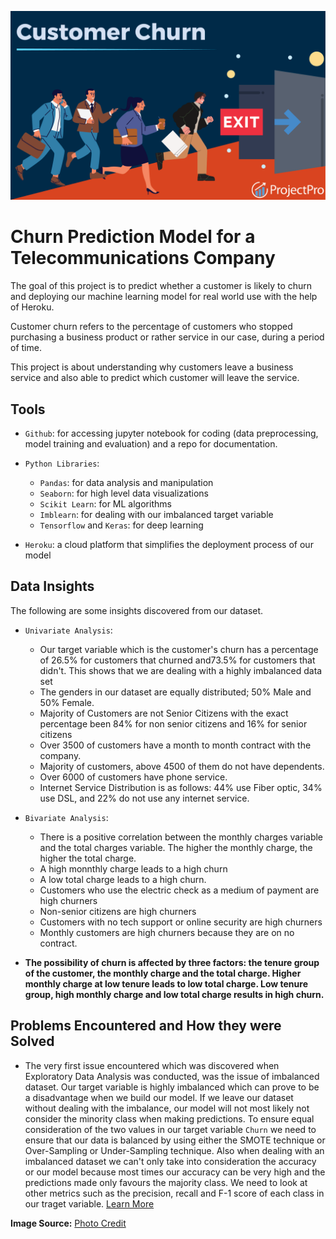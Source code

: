 ![picture](https://github.com/Odeyiany2/FLiT-Apprenticeship-Data-Science-Projects/blob/main/Project_5%20Churn-Prediction-Model-with-Deployment/customer.png)



# Churn Prediction Model for a Telecommunications Company
The goal of this project is to predict whether a customer is likely to churn and deploying our machine learning 
model for real world use with the help of Heroku. 

Customer churn refers to the percentage of customers who stopped purchasing a business
product or rather service in our case, during a period of time.

This project is about understanding why customers leave a business service and also able to predict which customer will leave the service. 


## Tools
* `Github`: for accessing jupyter notebook for coding (data preprocessing, model training and evaluation) and a repo for documentation.
  
* `Python Libraries`:
  - `Pandas`: for data analysis and manipulation
  - `Seaborn`: for high level data visualizations
  - `Scikit Learn`: for ML algorithms
  - `Imblearn`: for dealing with our imbalanced target variable
  - `Tensorflow` and `Keras`: for deep learning
    
* `Heroku`: a cloud platform that simplifies the deployment process of our model


## Data Insights
The following are some insights discovered from our dataset.
* `Univariate Analysis`:
  - Our target variable which is the customer's churn has a percentage of 26.5% for customers that churned and73.5% for customers that didn't. This shows that we are dealing with a highly imbalanced data set
  - The genders in our dataset are equally distributed; 50% Male and 50% Female.
  - Majority of Customers are not Senior Citizens with the exact percentage been 84% for non senior citizens and 16% for senior citizens
  - Over 3500 of customers have a month to month contract with the company.
  - Majority of customers, above 4500 of them do not have dependents.
  - Over 6000 of customers have phone service.
  - Internet Service Distribution is as follows: 44% use Fiber optic, 34% use DSL, and 22% do not use any internet service.

* `Bivariate Analysis`:
  - There is a positive correlation between the monthly charges variable and the total charges variable. The higher the monthly charge, the higher the total charge.
  - A high monnthly charge leads to a high churn
  - A low total charge leads to a high churn.
  - Customers who use the electric check as a medium of payment are high churners
  - Non-senior citizens are high churners
  - Customers with no tech support or online security are high churners
  - Monthly customers are high churners because they are on no contract.

* **The possibility of churn is affected by three factors: the tenure group of the customer, the monthly charge and the total charge. Higher monthly charge at low tenure leads to low total charge.  Low tenure group, high monthly charge and low total charge results in high churn.** 



## **Problems Encountered and How they were Solved**
* The very first issue encountered which was discovered when Exploratory Data Analysis was conducted, was the issue of imbalanced dataset. Our target variable is highly imbalanced which can prove to be a disadvantage when we build our model. If we leave our dataset without dealing with the imbalance, our model will not most likely not consider the minority class when making predictions. To ensure equal consideration of the two values in our target variable `Churn` we need to ensure that our data is balanced by using either the SMOTE technique or Over-Sampling or Under-Sampling technique. Also when dealing with an imbalanced dataset we can't only take into consideration the accuracy or our model because most times our accuracy can be very high and the predictions made only favours the majority class. We need to look at other metrics such as the precision, recall and F-1 score of each class in our traget variable. 
[Learn More](https://youtu.be/JnlM4yLFNuo?si=gvGuh9j9em_EVyxa)



**Image Source:** [Photo Credit](https://daxg39y63pxwu.cloudfront.net/images/blog/churn-models/Customer_Churn_Prediction_Models_in_Machine_Learning.png)
